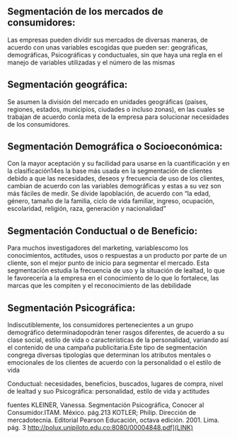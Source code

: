 ## Segmentación  de  los  mercados  de  consumidores:  
Las  empresas  pueden  dividir  sus mercados  de  diversas  maneras,  de  acuerdo  con  unas  variables  escogidas  que  pueden  ser: geográficas, demográficas, Psicográficas y conductuales, sin que haya una regla en el manejo de variables utilizadas y el número de las mismas

## Segmentación  geográfica:  
Se  asumen  la  división  del  mercado  en  unidades  geográficas (países,  regiones,  estados,  municipios,  ciudades  o  incluso  zonas),  en  las  cuales  se  trabajan de acuerdo conla meta de la empresa para solucionar necesidades de los consumidores. 

## Segmentación Demográfica o Socioeconómica: 
Con la mayor aceptación y su facilidad para usarse en la cuantificación y en la clasificación14es la base más usada en la segmentación de clientes  debido  a  que  las  necesidades,  deseos  y  frecuencia  de  uso  de  los  clientes,  cambian  de acuerdo  con  las  variables  demográficas  y estas  a  su  vez  son  más  fáciles  de  medir. Se divide  lapoblación, de acuerdo con “la edad, género, tamaño de la familia, ciclo de vida familiar, ingreso, ocupación, escolaridad, religión, raza, generación y nacionalidad”

## Segmentación  Conductual o  de  Beneficio:  
Para  muchos  investigadores  del marketing, variablescomo  los  conocimientos,  actitudes,  usos  o  respuestas  a  un  producto  por  parte  de  un cliente,  son  el  mejor  punto  de  inicio  para  segmentar  el  mercado. Esta  segmentación  estudia  la frecuencia de uso y la situación de lealtad, lo que le favorecería a la empresa en el conocimiento de lo que lo fortalece, las marcas que les compiten y el reconocimiento de las debilidade
 
## Segmentación  Psicográfica: 
Indiscutiblemente,  los  consumidores  pertenecientes  a  un grupo  demográfico determinadopodrán  tener  rasgos  diferentes,  de  acuerdo  a  su  clase  social, estilo  de  vida  o  características  de  la  personalidad,  variando  así  el  contenido  de  una  campaña publicitaria.Este tipo de segmentación congrega diversas tipologías que determinan los atributos mentales o emocionales de los clientes de acuerdo con la personalidad o el estilo de vida
 
Conductual:
necesidades, beneficios, buscados, lugares de compra, nivel de lealtad y suo
Psicográfica:
personalidad, estilo de vida y actitudes




fuentes
KLEINER, Vanessa. Segmentación Psicográfica, Conocer al Consumidor.ITAM. México. pág.213
KOTLER; Philip. Dirección de mercadotecnia. Editorial Pearson Educación, octava edición. 2001. Lima. pág. 3
http://polux.unipiloto.edu.co:8080/00004848.pdf](LINK)
